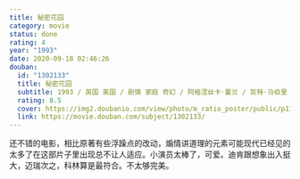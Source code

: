 ```yaml
---
title: 秘密花园
category: movie
status: done
rating: 4
year: "1993"
date: 2020-09-18 02:46:26
douban:
  id: "1302133"
  title: 秘密花园
  subtitle: 1993 / 英国 美国 / 剧情 家庭 奇幻 / 阿格涅丝卡·霍兰 / 凯特·马伯里 海登·普劳斯
  rating: 8.5
  cover: https://img2.doubanio.com/view/photo/m_ratio_poster/public/p1193040563.jpg
  link: https://movie.douban.com/subject/1302133/
---
```


还不错的电影，相比原著有些浮躁点的改动，煽情讲道理的元素可能现代已经见的太多了在这部片子里出现总不让人适应。小演员太棒了，可爱。迪肯跟想象出入挺大，迈瑞次之，科林算是最符合。不太够完美。